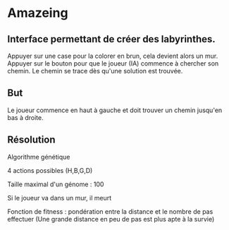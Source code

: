 # Amazeing

## Interface permettant de créer des labyrinthes.

Appuyer sur une case pour la colorer en brun, cela devient alors un mur.
Appuyer sur le bouton pour que le joueur (IA) commence à chercher son chemin.
Le chemin se trace dès qu'une solution est trouvée.

## But

Le joueur commence en haut à gauche et doit trouver un chemin jusqu'en bas à droite.

## Résolution

Algorithme génétique

4 actions possibles (H,B,G,D)

Taille maximal d'un génome : 100

Si le joueur va dans un mur, il meurt

Fonction de fitness : pondération entre la distance et le nombre de pas effectuer (Une grande distance en peu de pas est plus apte à la survie)
